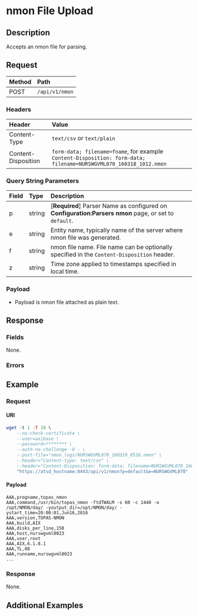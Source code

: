 # nmon File Upload

## Description

Accepts an nmon file for parsing.

## Request

| **Method** | **Path** |
|:---|:---|
| POST | `/api/v1/nmon` |

### Headers

|**Header**|**Value**|
|:---|:---|
| Content-Type | `text/csv` or `text/plain` |
| Content-Disposition | `form-data; filename=fname`, for example <br>`Content-Disposition: form-data; filename=NURSWGVML070_160318_1012.nmon` |

### Query String Parameters

| **Field** | **Type** | **Description** |
|:---|:---|:---|
| p   | string   | [**Required**] Parser Name as configured on **Configuration:Parsers nmon** page, or set to `default`.|
| e      | string   | Entity name, typically name of the server where nmon file was generated.|
| f| string | nmon file name. File name can be optionally specified in the `Content-Disposition` header. |
| z | string | Time zone applied to timestamps specified in local time. |

### Payload

* Payload is nmon file attached as plain text.

## Response

### Fields

None.

### Errors

## Example

### Request

#### URI

```elm
wget -t 1 -T 10 \
    --no-check-certificate \
    --user=axibase \
    --password=******** \
    --auth-no-challenge -O - \
    --post-file="nmon_logs/NURSWGVML070_160319_0516.nmon" \
    --header="Content-type: text/csv" \
    --header="Content-Disposition: form-data; filename=NURSWGVML070_160318_1012.nmon" \
    "https://atsd_hostname:8443/api/v1/nmon?p=default&e=NURSWGVML070"
```

#### Payload

```ls
AAA,progname,topas_nmon
AAA,command,/usr/bin/topas_nmon -ftdTWALM -s 60 -c 1440 -o /opt/NMON/day/ -youtput_dir=/opt/NMON/day/ -ystart_time=20:00:01,Jun16,2016
AAA,version,TOPAS-NMON
AAA,build,AIX
AAA,disks_per_line,150
AAA,host,nurswgvml0023
AAA,user,root
AAA,AIX,6.1.8.1
AAA,TL,08
AAA,runname,nurswgvml0023
...
```

### Response

None.

## Additional Examples
